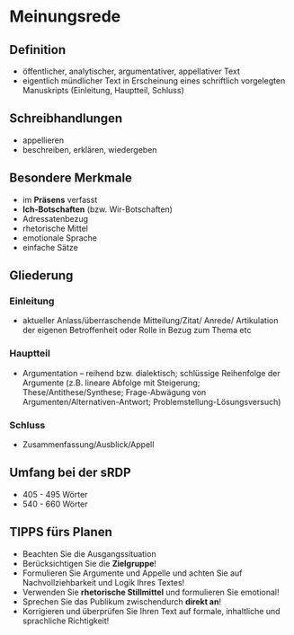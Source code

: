 # Meinungsrede
## Definition
- öffentlicher, analytischer, argumentativer, appellativer Text
- eigentlich mündlicher Text in Erscheinung eines schriftlich vorgelegten Manuskripts (Einleitung, Hauptteil, Schluss)

## Schreibhandlungen
- appellieren
- beschreiben, erklären, wiedergeben

## Besondere Merkmale
- im <b>Präsens</b> verfasst
- <b>Ich-Botschaften</b> (bzw. Wir-Botschaften)
- Adressatenbezug
- rhetorische Mittel
- emotionale Sprache
- einfache Sätze

## Gliederung
### Einleitung
- aktueller Anlass/überraschende Mitteilung/Zitat/
  Anrede/ Artikulation der eigenen Betroffenheit oder Rolle in
  Bezug zum Thema etc

### Hauptteil
-  Argumentation – reihend bzw. dialektisch; schlüssige Reihenfolge der Argumente (z.B. lineare Abfolge mit
   Steigerung; These/Antithese/Synthese; Frage-Abwägung von
   Argumenten/Alternativen-Antwort; Problemstellung-Lösungsversuch)

### Schluss
- Zusammenfassung/Ausblick/Appell

## Umfang bei der sRDP
- 405 - 495 Wörter
- 540 - 660 Wörter

## TIPPS fürs Planen
- Beachten Sie die Ausgangssituation
- Berücksichtigen Sie die <b>Zielgruppe</b>!
- Formulieren Sie Argumente und Appelle und achten Sie auf Nachvollziehbarkeit und Logik Ihres Textes!
- Verwenden Sie <b>rhetorische Stillmittel</b> und formulieren Sie emotional!
- Sprechen Sie das Publikum zwischendurch <b>direkt an</b>!
- Korrigieren und überprüfen Sie Ihren Text auf formale, inhaltliche und sprachliche Richtigkeit!